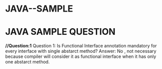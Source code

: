 # JAVA--SAMPLE
<h1> JAVA SAMPLE QUESTION </h1>

<b>//Question:1</b>
Question 1: Is Functional Interface annotation mandatory for every interface with single abstarct method?
Answer: No , not necessary because compiler will consider it as functional interface when it has only one abstarct method.




